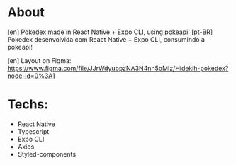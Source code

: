 # About
[en] Pokedex made in React Native + Expo CLI, using pokeapi!
[pt-BR] Pokedex desenvolvida com React Native + Expo CLI, consumindo a pokeapi!

[en] Layout on Figma: https://www.figma.com/file/JJrWdyubpzNA3N4nn5oMIz/Hidekih-pokedex?node-id=0%3A1

# Techs:

- React Native
- Typescript
- Expo CLI
- Axios
- Styled-components

